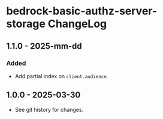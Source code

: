 # bedrock-basic-authz-server-storage ChangeLog

## 1.1.0 - 2025-mm-dd

### Added
- Add partial index on `client.audience`.

## 1.0.0 - 2025-03-30

- See git history for changes.
